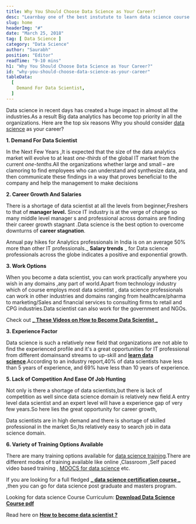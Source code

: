 ```yaml
---
title: Why You Should Choose Data Science as Your Career?
desc: "Learnbay one of the best instutute to learn data science course in India, so Enroll Now And Get Your Dream Job!"
slug: home
headerImg: "#"
date: "March 25, 2018"
tag: [ Data Science ]
category: "Data Science"
author: "Saurabh" 
position: "Editor"
readTime: "9-10 mins"
h1: "Why You Should Choose Data Science as Your Career?"
id: "why-you-should-choose-data-science-as-your-career"
tableData:
  [
    Demand For Data Scientist,
  ]
---
```


Data science in recent days has created a huge impact in almost all the industries.As a result Big data analytics has become top priority in all the organizations. Here are the top six reasons Why you should consider [data science](http://www.learnbay.in/shop/courses/data-science-r-training-bangalore-learnbay/) as your career?

**1. Demand For Data Scientist**

In the Next Few Years ,It is expected that the size of the data analytics market will evolve to at least _one-thirds_ of the global IT market from the current _one-tenths_.All the organizations whether large and small – are clamoring to find employees who can understand and synthesize data, and then communicate these findings in a way that proves beneficial to the company and help the management to make decisions

**2. Career Growth And Salaries**

There is a shortage of data scientist at all the levels from beginner,Freshers to that of **manager level.** Since IT industry is at the verge of change so many middle level manager s and professional across domains are finding their career growth stagnant .Data science is the best option to overcome downturns of **career stagnation**.

Annual pay hikes for Analytics professionals in India is on an average 50% more than other IT professionals._ **Salary trends** _ for Data science professionals across the globe indicates a positive and exponential growth.

**3. Work Options**

When you become a data scientist, you can work practically anywhere you wish in any domains ,any part of world.Apart from technology industry which of course employs most data scientist , data science professionals can work in other industries and domains ranging from healthcare/pharma to marketing/Sales and financial services to consulting firms to retail and CPG industries.Data scientist can also work for the government and NGOs.

Check out [_ **These Videos on How to Become Data Scientist** _](https://www.youtube.com/playlist?list=PLreKEUq80ZVD2cKCugVPcv6tWVWWa-VjY)

**3. Experience Factor**

Data science is such a relatively new field that organizations are not able to find the experienced profile and it's a great opportunities for IT professional from different domainsand streams to up-skill and [**learn data science**](https://www.learnbay.in/shop/courses/data-science-r-training-bangalore-learnbay/).According to an industry report,40% of data scientists have less than 5 years of experience, and 69% have less than 10 years of experience.

**5. Lack of Competition And Ease Of Job Hunting**

Not only is there a shortage of data scientists,but there is lack of competition as well since data science domain is relatively new field.A entry level data scientist and an expert level will have a experience gap of very few years.So here lies the great opportunity for career growth,

Data scientists are in high demand and there is shortage of skilled professional in the market So,Its relatively easy to search job in data science domain.

**6. Variety of Training Options Available**

There are many training options available for [data science training](https://www.learnbay.in/shop/courses/data-science-r-training-bangalore-learnbay/).There are different modes of training available like online ,Classroom ,Self paced video based training , [MOOCS for data science](https://www.kdnuggets.com/2015/09/top-20-data-science-moocs.html) etc.

If you are looking for a full fledged [_ **data science certification course** _](http://www.learnbay.in/shop/courses/data-science-r-training-bangalore-learnbay/) ,then you can go for data science post graduate and masters program.

Looking for data science Course Curriculum: [**Download Data Science Course pdf**](https://drive.google.com/file/d/0B5FKfZPMEsj8cXpFZjdGenJZZ0U/view)

Read here on **[How to become data scientist ?](http://www.learnbay.in/blog/)**